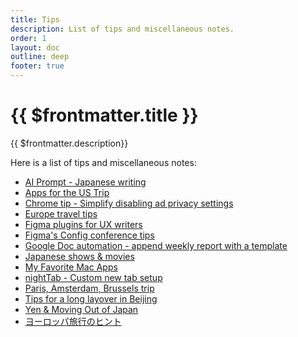 ```yaml
---
title: Tips
description: List of tips and miscellaneous notes.
order: 1
layout: doc
outline: deep
footer: true
---
```


# {{ $frontmatter.title }}

{{ $frontmatter.description}}

Here is a list of tips and miscellaneous notes:

* [AI Prompt - Japanese writing](./tech/ai-prompts-ja.md)
* [Apps for the US Trip](./us-trip-app.md)
* [Chrome tip - Simplify disabling ad privacy settings](./tech/chrome-privacy.md)
* [Europe travel tips](./europe/europe-travel.md)
* [Figma plugins for UX writers](./tech/figma-plugins.md)
* [Figma's Config conference tips](./config.md)
* [Google Doc automation - append weekly report with a template](./tech/google-doc-auto-appending.md)
* [Japanese shows & movies](./japanese-shows.md)
* [My Favorite Mac Apps](./tech/mac-apps.md)
* [nightTab - Custom new tab setup](./tech/nighttab.md)
* [Paris, Amsterdam, Brussels trip](./europe/paris-amsterdam-brussels.md)
* [Tips for a long layover in Beijing](./china-travel.md)
* [Yen & Moving Out of Japan](./holding-yen.md)
* [ヨーロッパ旅行のヒント](./europe/europe-travel-ja.md)
